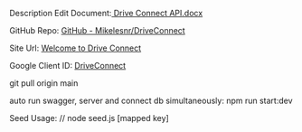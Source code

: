 Description
Edit
Document:[ Drive Connect API.docx](https://1drv.ms/w/c/84c565709c559531/EVxCB4lEZGBBqWI3za7n-2YB2Ku6AtY5hWItCXxZbkg5gw?e=vERree)

GitHub Repo: [GitHub - Mikelesnr/DriveConnect](https://github.com/Mikelesnr/DriveConnect)

Site Url: [Welcome to Drive Connect](https://github.com/Mikelesnr/DriveConnect)

Google Client ID: [DriveConnect](549016814970-k4vthhb223tgik90drm42bnpafl1ro1s.apps.googleusercontent.com)

git pull origin main

auto run swagger, server and connect db simultaneously: npm run start:dev

Seed Usage: // node seed.js [mapped key]
